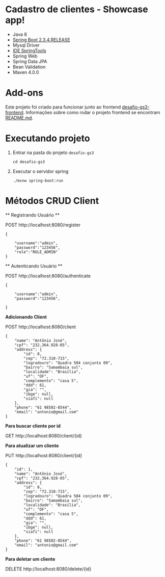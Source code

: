 # Cadastro de clientes -  Showcase app!

* Java 8
* [Spring Boot 2.3.4.RELEASE](https://start.spring.io/)
* Mysql Driver
* [IDE SpringTools](https://spring.io/tools)
* Spring Web
* Spring Data JPA
* Bean Validation
* Maven 4.0.0

# Add-ons
Este projeto foi criado para funcionar junto ao frontend 
[desafio-gs3-frontend](https://github.com/andrebrandaodf/desafio-gs3-frontend).
Informações sobre como rodar o projeto frontend se encontram [README.md](https://github.com/andrebrandaodf/desafio-gs3-frontend#readme). 

# Executando projeto

1. Entrar na pasta do projeto `desafio-gs3` 

	`cd desafio-gs3`
 
2. Executar o servidor spring 

	`./mvnw spring-boot:run`

# Métodos CRUD Client

** Registrando Usuário **

POST http://localhost:8080/register

```
{

	"username":"admin",
	"password":"123456",
	"role":"ROLE_ADMIN"
}
```
** Autenticando Usuário **

POST http://localhost:8080/authenticate

```
{

	"username":"admin",
	"password":"123456",
	
}
```

**Adicionando Client**

POST http://localhost:8080/client 



```
{
    "name": "Antônio José",
    "cpf": "232.364.928-05",
    "address": {
        "id": 8,
        "cep": "72.310-715",
        "logradouro": "Quadra 504 conjunto 09",
        "bairro": "Samambaia sul",
        "localidade": "Brasília",
        "uf": "DF",
        "complemento": "casa 5",
        "ddd": 61,
        "gia": "",
        "ibge": null,
        "siafi": null
    },
    "phone": "61 98502-8544",
    "email": "antonio@gmail.com"
}
```

**Para buscar cliente por id**

GET http://localhost:8080/client/{id}


**Para atualizar um cliente**

PUT http://localhost:8080/client/{id}

```
{
    "id": 1,
    "name": "Antônio José",
    "cpf": "232.364.928-05",
    "address": {
        "id": 8,
        "cep": "72.310-715",
        "logradouro": "Quadra 504 conjunto 09",
        "bairro": "Samambaia sul",
        "localidade": "Brasília",
        "uf": "DF",
        "complemento": "casa 5",
        "ddd": 61,
        "gia": "",
        "ibge": null,
        "siafi": null
    },
    "phone": "61 98502-8544",
    "email": "antonio@gmail.com"
}
```

**Para deletar um cliente**

DELETE http://localhost:8080/delete/{id}
